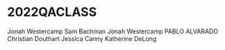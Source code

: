 # 2022QACLASS
Jonah Westercamp
Sam Bachman
Jonah Westercamp
PABLO ALVARADO
Christian Douthart
Jessica Canny
Katherine DeLong
